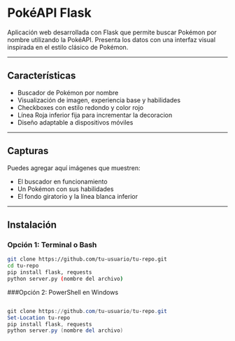 # PokéAPI Flask

Aplicación web desarrollada con Flask que permite buscar Pokémon por nombre utilizando la PokéAPI. Presenta los datos con una interfaz visual inspirada en el estilo clásico de Pokémon.

---

## Características

- Buscador de Pokémon por nombre
- Visualización de imagen, experiencia base y habilidades
- Checkboxes con estilo redondo y color rojo
- Línea Roja inferior fija para incrementar la decoracion
- Diseño adaptable a dispositivos móviles

---

## Capturas

Puedes agregar aquí imágenes que muestren:

- El buscador en funcionamiento
- Un Pokémon con sus habilidades
- El fondo giratorio y la línea blanca inferior

---

## Instalación

### Opción 1: Terminal o Bash

```bash
git clone https://github.com/tu-usuario/tu-repo.git
cd tu-repo
pip install flask, requests
python server.py (nombre del archivo)
```

###Opción 2: PowerShell en Windows

```powershell

git clone https://github.com/tu-usuario/tu-repo.git
Set-Location tu-repo
pip install flask, requests
python server.py (nombre del archivo)
